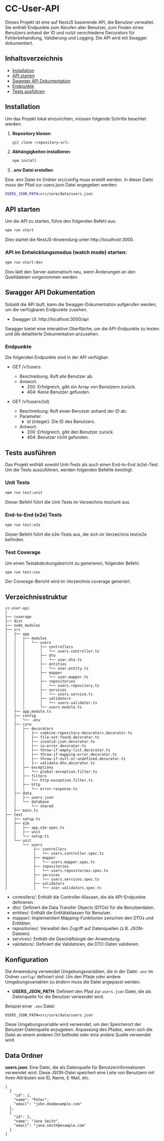 # CC-User-API

Dieses Projekt ist eine auf NestJS basierende API, die Benutzer verwaltet. Sie enthält Endpunkte zum Abrufen aller Benutzer, zum Finden eines Benutzers anhand der ID und nutzt verschiedene Decorators für Fehlerbehandlung, Validierung und Logging. Die API wird mit Swagger dokumentiert.

## Inhaltsverzeichnis

- [Installation](#installation)
- [API starten](#api-starten)
- [Swagger API Dokumentation](#swagger-api-dokumentation)
- [Endpunkte](#endpunkte)
- [Tests ausführen](#tests-ausführen)

## Installation

Um das Projekt lokal einzurichten, müssen folgende Schritte beachtet werden:

1. **Repository klonen**:

   ```bash
   git clone <repository-url>

   ```

1. **Abhängigkeiten installieren**:

   ```bash
   npm install

   ```

1. **.env Datei erstellen**:

Eine .env Datei im Ordner src/config muss erstellt werden. In dieser Datei muss der Pfad zur users.json Datei angegeben werden:

```bash
USERS_JSON_PATH=src/core/data/users.json
```

## API starten

Um die API zu starten, führe den folgenden Befehl aus:

```bash
npm run start
```
Dies startet die NestJS-Anwendung unter http://localhost:3000.

### API im Entwicklungsmodus (watch mode) starten:

```bash
npm run start:dev
```

Dies lädt den Server automatisch neu, wenn Änderungen an den Quelldateien vorgenommen werden.


## Swagger API Dokumentation

Sobald die API läuft, kann die Swagger-Dokumentation aufgerufen werden, um die verfügbaren Endpunkte zusehen.

- Swagger UI: http://localhost:3000/api

Swagger bietet eine interaktive Oberfläche, um die API-Endpunkte zu testen und die detaillierte Dokumentation anzusehen.


### Endpunkte

Die folgenden Endpunkte sind in der API verfügbar:

- GET /v1/users

    - Beschreibung: Ruft alle Benutzer ab.
    - Antwort:
      - 200: Erfolgreich, gibt ein Array von Benutzern zurück.
      - 404: Keine Benutzer gefunden.

- GET /v1/users/{id}

  - Beschreibung: Ruft einen Benutzer anhand der ID ab.
  - Parameter:
    - id (integer): Die ID des Benutzers.
  - Antwort:
    - 200: Erfolgreich, gibt den Benutzer zurück.
    - 404: Benutzer nicht gefunden.

## Tests ausführen

Das Projekt enthält sowohl Unit-Tests als auch einen End-to-End (e2e)-Test. Um die Tests auszuführen, werden folgenden Befehle benötigt:

### Unit Tests

```bash
npm run test:unit
```

Dieser Befehl führt die Unit-Tests im Verzeichnis test/unit aus.

### End-to-End (e2e) Tests

```bash
npm run test:e2e
```

Dieser Befehl führt die e2e-Tests aus, die sich im Verzeichnis test/e2e befinden.


### Test Coverage

Um einen Testabdeckungsbericht zu generieren, folgender Befehl:

```bash
npm run test:cov
```

Der Coverage-Bericht wird im Verzeichnis coverage generiert.

## Verzeichnisstruktur


```plaintext
cc-user-api
│
├── coverage
├── dist
├── node_modules
├── src
│   ├── app
│   │   ├── modules
│   │   │   └── users
│   │   │       ├── controllers
│   │   │       │   └── users.controller.ts
│   │   │       ├── dto
│   │   │       │   └── user.dto.ts
│   │   │       ├── entities
│   │   │       │   └── user.entity.ts
│   │   │       ├── mapper
│   │   │       │   └── user.mapper.ts
│   │   │       ├── repositories
│   │   │       │   └── users.repository.ts
│   │   │       ├── services
│   │   │       │   └── users.service.ts
│   │   │       ├── validators
│   │   │       │   └── users.validator.ts
│   │   │       └── users.module.ts
│   ├── app.module.ts
│   ├── config
│   │   └── .env
│   ├── core
│   │   ├── decorators
│   │   │   ├── combine-repository-decorators.decorator.ts
│   │   │   ├── file-not-found.decorator.ts
│   │   │   ├── invalid-json.decorator.ts
│   │   │   ├── io-error.decorator.ts
│   │   │   ├── throw-if-empty-list.decorator.ts
│   │   │   ├── throw-if-mapping-error.decorator.ts
│   │   │   ├── throw-if-null-or-undefined.decorator.ts
│   │   │   ├── validate-dto.decorator.ts
│   │   ├── exceptions
│   │   │   └── global-exception.filter.ts
│   │   ├── filters
│   │   │   └── http-exception.filter.ts
│   │   ├── http
│   │   │   └── error-response.ts
│   ├── data
│   │   ├── users.json
│   │   └── database
│   │       └── shared
│   ├── main.ts
├── test
│   ├── setup.ts
│   ├── e2e
│   │   ├── app.e2e-spec.ts
│   │   ├── unit
│   │   └── setup.ts
│   └── unit
│       └── users
│            ├── controllers
|            |   └── users.controller.spec.ts
│            ├── mapper
|            |   └── users.mapper.spec.ts
│            ├── repositories
|            |   └── users.repositories.spec.ts
│            ├── services
|            |   └── users.services.spec.ts
│            ├── validators
|            |   └── user.validators.spec.ts
```


- controllers/: Enthält die Controller-Klassen, die die API-Endpunkte definieren.
- dto/: Definiert die Data Transfer Objects (DTOs) für die Benutzerdaten.
- entities/: Enthält die Entitätsklassen für Benutzer.
- mapper/: Implementiert Mapping-Funktionen zwischen den DTOs und Entitäten.
- repositories/: Verwaltet den Zugriff auf Datenquellen (z.B. JSON-Dateien).
- services/: Enthält die Geschäftslogik der Anwendung.
- validators/: Definiert die Validatoren, die DTO-Daten validieren.

## Konfiguration

Die Anwendung verwendet Umgebungsvariablen, die in der Datei `.env` im Ordner `config/` definiert sind. Um den Pfade oder andere Umgebungsvariablen zu ändern muss die Datei angepasst werden.

- **USERS_JSON_PATH**: Definiert den Pfad zur `users.json` Datei, die als Datenquelle für die Benutzer verwendet wird.

Beispiel einer `.env` Datei:

```plaintext
USERS_JSON_PATH=src/core/data/users.json
```

Diese Umgebungsvariable wird verwendet, um den Speicherort der Benutzer-Datenquelle anzugeben. Anpassung des Pfades, wenn sich die Datei an einem anderen Ort befindet oder eine andere Quelle verwendet wird.

## Data Ordner

**users.json**: Eine Datei, die als Datenquelle für Benutzerinformationen verwendet wird. Diese JSON-Datei speichert eine Liste von Benutzern mit ihren Attributen wie ID, Name, E-Mail, etc.

```plaintext
[
  {
    "id": 1,
    "name": "Peter",
    "email": "john.doe@example.com"
  },
  {
    "id": 2,
    "name": "Jane Smith",
    "email": "jane.smith@example.com"
  }
]

```

